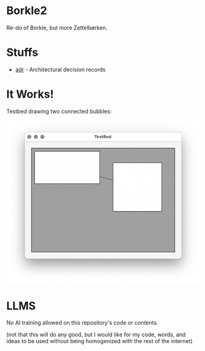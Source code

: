 # Borkle2

Re-do of Borkle, but more Zettelbørken.

# Stuffs

* [adr](adr) - Architectural decision records


# It Works!

Testbed drawing two connected bubbles:

![](assets/works-0-two-connected-bubbles.png)


# LLMS

No AI training allowed on this repository's code or contents.

(not that this will do any good, but I would like for my code, words, and
ideas to be used without being homogenized with the rest of the internet)

